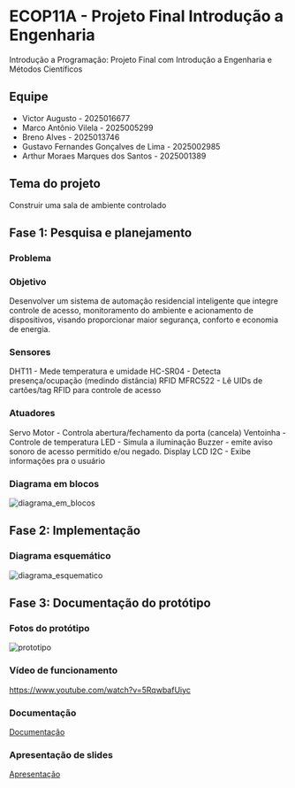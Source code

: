 # ECOP11A - Projeto Final Introdução a Engenharia
Introdução a Programação: Projeto Final com Introdução a Engenharia e Métodos Científicos

## Equipe 

- Victor Augusto - 2025016677
- Marco Antônio Vilela - 2025005299
- Breno Alves - 2025013746
- Gustavo Fernandes Gonçalves de Lima - 2025002985
- Arthur Moraes Marques dos Santos - 2025001389

## Tema do projeto 
Construir uma sala de ambiente controlado 

## Fase 1: Pesquisa e planejamento

### Problema 


### Objetivo
Desenvolver um sistema de automação residencial inteligente que integre controle de acesso, monitoramento do ambiente e acionamento de dispositivos, visando 
proporcionar maior segurança, conforto e economia de energia.

### Sensores 
DHT11 - Mede temperatura e umidade
HC-SR04 - Detecta presença/ocupação (medindo
distância)
RFID MFRC522 - Lê UIDs de cartões/tag RFID
para controle de acesso

### Atuadores 
Servo Motor - Controla abertura/fechamento da
porta (cancela)
Ventoinha - Controle de temperatura
LED - Simula a iluminação
Buzzer - emite aviso sonoro de acesso permitido
e/ou negado.
Display LCD I2C - Exibe informações pra o
usuário

### Diagrama em blocos 
![diagrama_em_blocos ](https://github.com/user-attachments/assets/81af1570-4642-426f-b179-15014f9621b0)

## Fase 2: Implementação 

### Diagrama esquemático 
![diagrama_esquematico](https://github.com/user-attachments/assets/e498d38e-4815-482e-8a57-0325340a6617)

## Fase 3: Documentação do protótipo 

### Fotos do protótipo 
![prototipo](https://github.com/user-attachments/assets/99d3eaf8-a8f5-449b-8619-03942c7cd87e)

### Vídeo de funcionamento 
https://www.youtube.com/watch?v=5RqwbafUiyc

### Documentação
[Documentação](https://github.com/marco-antonio-carneiro-vilela/ECOP11A-Projeto-final/blob/main/docs/Documentacao_do_projeto.pdf)

### Apresentação de slides 

[Apresentação](https://github.com/marco-antonio-carneiro-vilela/ECOP11A-Projeto-final/blob/main/docs/Slides%20-%20ECAE00%20-%20Sala%20Controlada.pdf)
